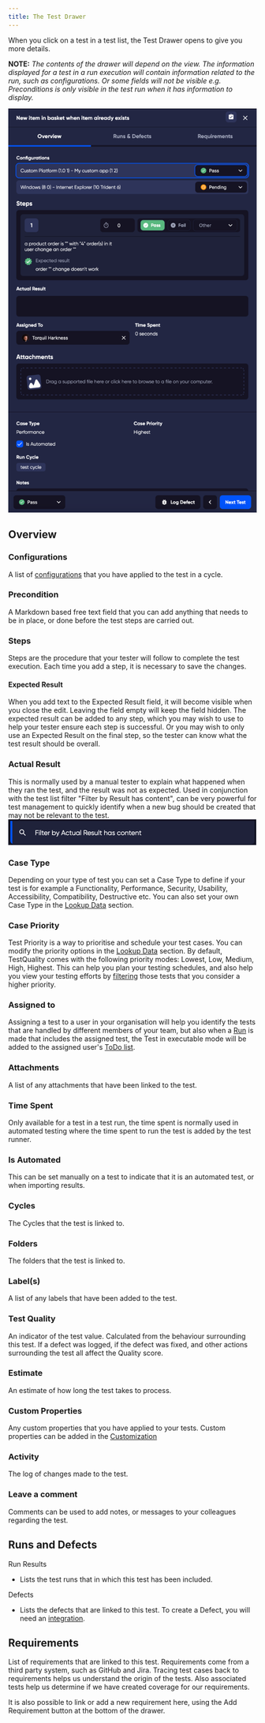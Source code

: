 ```yaml
---
title: The Test Drawer
---
```


When you click on a test in a test list, the Test Drawer opens to give you more details. 

**NOTE:** _The contents of the drawer will depend on the view. The information displayed for a test in a run execution will contain information related to the run, such as configurations. Or some fields will not be visible e.g. Preconditions is only visible in the test run when it has information to display._

![img_40.png](img_40.png)


## Overview

### Configurations
A list of [configurations](administration/configurations) that you have applied to the test in a cycle.

### Precondition
A Markdown based free text field that you can add anything that needs to be in place, or done before the test steps are carried out.

### Steps
Steps are the procedure that your tester will follow to complete the test execution. Each time you add a step, it is necessary to save the changes.

#### Expected Result
When you add text to the Expected Result field, it will become visible when you close the edit. Leaving the field empty will keep the field hidden. The expected result can be added to any step, which you may wish to use to help your tester ensure each step is successful. Or you may wish to only use an Expected Result on the final step, so the tester can know what the test result should be overall.

### Actual Result
This is normally used by a manual tester to explain what happened when they ran the test, and the result was not as expected. Used in conjunction with the test list filter "Filter by Result has content", can be very powerful for test management to quickly identify when a new bug should be created that may not be relevant to the test. ![img_27.png](img_27.png)
### Case Type
Depending on your type of test you can set a Case Type to define if your test is for example a Functionality, Performance, Security, Usability, Accessibility, Compatibility, Destructive etc. You can also set your own Case Type in the [Lookup Data](administration/lookup_data) section.  
### Case Priority
Test Priority is a way to prioritise and schedule your test cases. You can modify the priority options in the [Lookup Data](administration/lookup_data) section. By default, TestQuality comes with the following priority modes: Lowest, Low, Medium, High, Highest. This can help you plan your testing schedules, and also help you view your testing efforts by  [filtering](Filtering) those tests that you consider a higher priority. 
### Assigned to
Assigning a test to a user in your organisation will help you identify the tests that are handled by different members of your team, but also when a [Run](run) is made that includes the assigned test, the Test in executable mode will be added to the assigned user's [ToDo list](todo_list).  

### Attachments
A list of any attachments that have been linked to the test.

### Time Spent
Only available for a test in a test run, the time spent is normally used in automated testing where the time spent to run the test is added by the test runner.
### Is Automated
This can be set manually on a test to indicate that it is an automated test, or when importing results.

### Cycles
The Cycles that the test is linked to.

### Folders
The folders that the test is linked to.
### Label(s)
A list of any labels that have been added to the test.

### Test Quality
An indicator of the test value. Calculated from the behaviour surrounding this test. If a defect was logged, if the defect was fixed, and other actions surrounding the test all affect the Quality score.

### Estimate
An estimate of how long the test takes to process.


### Custom Properties
Any custom properties that you have applied to your tests. Custom properties can be added in the [Customization](administration/customization)

### Activity
The log of changes made to the test.

### Leave a comment
Comments can be used to add notes, or messages to your colleagues regarding the test.

##  Runs and Defects

Run Results
  - Lists the test runs that in which this test has been included.

Defects
 
 - Lists the defects that are linked to this test. To create a Defect, you will need an  [integration](integrations). 

##  Requirements

List of requirements that are linked to this test.
Requirements come from a third party system, such as GitHub and Jira. Tracing test cases back to requirements helps us understand the origin of the tests. Also associated tests help us determine if we have created coverage for our requirements.

It is also possible to link or add a new requirement here, using the Add Requirement button at the bottom of the drawer.

